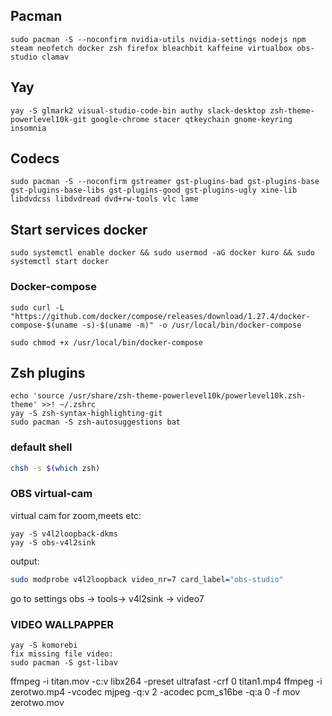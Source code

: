 ## Pacman

```
sudo pacman -S --noconfirm nvidia-utils nvidia-settings nodejs npm steam neofetch docker zsh firefox bleachbit kaffeine virtualbox obs-studio clamav
```

## Yay

```
yay -S glmark2 visual-studio-code-bin authy slack-desktop zsh-theme-powerlevel10k-git google-chrome stacer qtkeychain gnome-keyring insomnia
```

## Codecs

```
sudo pacman -S --noconfirm gstreamer gst-plugins-bad gst-plugins-base gst-plugins-base-libs gst-plugins-good gst-plugins-ugly xine-lib libdvdcss libdvdread dvd+rw-tools vlc lame
```

## Start services docker

```
sudo systemctl enable docker && sudo usermod -aG docker kuro && sudo systemctl start docker
```

### Docker-compose

```
sudo curl -L "https://github.com/docker/compose/releases/download/1.27.4/docker-compose-$(uname -s)-$(uname -m)" -o /usr/local/bin/docker-compose

sudo chmod +x /usr/local/bin/docker-compose
```

## Zsh plugins

```
echo 'source /usr/share/zsh-theme-powerlevel10k/powerlevel10k.zsh-theme' >>! ~/.zshrc
yay -S zsh-syntax-highlighting-git
sudo pacman -S zsh-autosuggestions bat
```

### default shell

```sh
chsh -s $(which zsh)
```

### OBS virtual-cam

virtual cam for zoom,meets etc:

```
yay -S v4l2loopback-dkms
yay -S obs-v4l2sink
```

output:

```sh
sudo modprobe v4l2loopback video_nr=7 card_label="obs-studio"
```

go to settings
obs -> tools-> v4l2sink -> video7

### VIDEO WALLPAPPER

```
yay -S komorebi
fix missing file video:
sudo pacman -S gst-libav
```

ffmpeg -i titan.mov -c:v libx264 -preset ultrafast -crf 0 titan1.mp4
ffmpeg -i zerotwo.mp4 -vcodec mjpeg -q:v 2 -acodec pcm_s16be -q:a 0 -f mov zerotwo.mov
